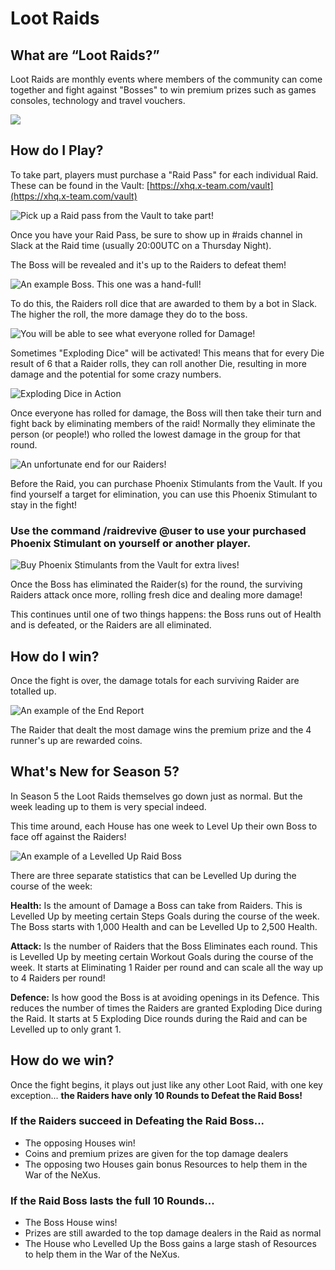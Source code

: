 # Loot Raids

## **What are “Loot Raids?”**

 Loot Raids are monthly events where members of the community can come together and fight against "Bosses" to win premium prizes such as games consoles, technology and travel vouchers. 

![](../.gitbook/assets/poster2.png)

## **How do I Play?**

To take part, players must purchase a "Raid Pass" for each individual Raid. These can be found in the Vault: [https://xhq.x-team.com/vault](https://xhq.x-team.com/vault)  

![Pick up a Raid pass from the Vault to take part!](../.gitbook/assets/raid_pass_generic.png)

Once you have your Raid Pass, be sure to show up in \#raids channel in Slack at the Raid time \(usually 20:00UTC on a Thursday Night\).  
  
The Boss will be revealed and it's up to the Raiders to defeat them! 

![An example Boss. This one was a hand-full!](../.gitbook/assets/image.png)

To do this, the Raiders roll dice that are awarded to them by a bot in Slack. The higher the roll, the more damage they do to the boss.

![You will be able to see what everyone rolled for Damage!](../.gitbook/assets/image%20%282%29.png)

Sometimes "Exploding Dice" will be activated! This means that for every Die result of 6 that a Raider rolls, they can roll another Die, resulting in more damage and the potential for some crazy numbers.

![Exploding Dice in Action](../.gitbook/assets/image%20%281%29.png)

Once everyone has rolled for damage, the Boss will then take their turn and fight back by eliminating members of the raid! Normally they eliminate the person \(or people!\) who rolled the lowest damage in the group for that round.

![An unfortunate end for our Raiders!](../.gitbook/assets/image%20%283%29.png)

Before the Raid, you can purchase Phoenix Stimulants from the Vault. If you find yourself a target for elimination, you can use this Phoenix Stimulant to stay in the fight! 

### **Use the command /raidrevive @user to use your purchased Phoenix Stimulant on yourself or another player.**

![Buy Phoenix Stimulants from the Vault for extra lives!](../.gitbook/assets/phoenix-stimulant.png)

Once the Boss has eliminated the Raider\(s\) for the round, the surviving Raiders attack once more, rolling fresh dice and dealing more damage! 

This continues until one of two things happens: the Boss runs out of Health and is defeated, or the Raiders are all eliminated. 

## How do I win?

Once the fight is over, the damage totals for each surviving Raider are totalled up. 

![An example of the End Report](../.gitbook/assets/image%20%284%29.png)

The Raider that dealt the most damage wins the premium prize and the 4 runner's up are rewarded coins. 

## What's New for Season 5?

In Season 5 the Loot Raids themselves go down just as normal. But the week leading up to them is very special indeed. 

This time around, each House has one week to Level Up their own Boss to face off against the Raiders!

![An example of a Levelled Up Raid Boss](../.gitbook/assets/example.png)

There are three separate statistics that can be Levelled Up during the course of the week:  
  
**Health:** Is the amount of Damage a Boss can take from Raiders. This is Levelled Up by meeting certain Steps Goals during the course of the week. The Boss starts with 1,000 Health and can be Levelled Up to 2,500 Health.

**Attack:** Is the number of Raiders that the Boss Eliminates each round. This is Levelled Up by meeting certain Workout Goals during the course of the week. It starts at Eliminating 1 Raider per round and can scale all the way up to 4 Raiders per round!

**Defence:** Is how good the Boss is at avoiding openings in its Defence. This reduces the number of times the Raiders are granted Exploding Dice during the Raid. It starts at 5 Exploding Dice rounds during the Raid and can be Levelled up to only grant 1.

## How do we win?

Once the fight begins, it plays out just like any other Loot Raid, with one key exception... **the Raiders have only 10 Rounds to Defeat the Raid Boss!** 

### **If the Raiders succeed in Defeating the Raid Boss...** 

* The opposing Houses win!
* Coins and premium prizes are given for the top damage dealers 
* The opposing two Houses gain bonus Resources to help them in the War of the NeXus. 

### If the Raid Boss lasts the full 10 Rounds...

* The Boss House wins! 
* Prizes are still awarded to the top damage dealers in the Raid as normal
* The House who Levelled Up the Boss gains a large stash of Resources to help them in the War of the NeXus. 

